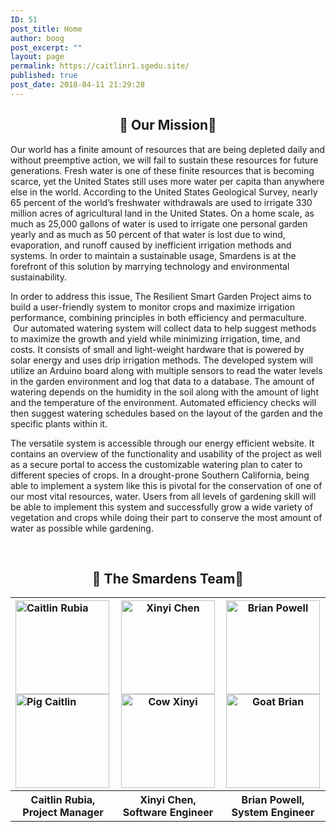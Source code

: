 ```yaml
---
ID: 51
post_title: Home
author: boog
post_excerpt: ""
layout: page
permalink: https://caitlinr1.sgedu.site/
published: true
post_date: 2018-04-11 21:29:28
---
```

<h2 style="text-align: center;">🌱 Our Mission🌱</h2>
Our world has a finite amount of resources that are being depleted daily and without preemptive action, we will fail to sustain these resources for future generations. Fresh water is one of these finite resources that is becoming scarce, yet the United States still uses more water per capita than anywhere else in the world. According to the United States Geological Survey, nearly 65 percent of the world’s freshwater withdrawals are used to irrigate 330 million acres of agricultural land in the United States. On a home scale, as much as 25,000 gallons of water is used to irrigate one personal garden yearly and as much as 50 percent of that water is lost due to wind, evaporation, and runoff caused by inefficient irrigation methods and systems. In order to maintain a sustainable usage, Smardens is at the forefront of this solution by marrying technology and environmental sustainability.

In order to address this issue, The Resilient Smart Garden Project aims to build a user-friendly system to monitor crops and maximize irrigation performance, combining principles in both efficiency and permaculture.  Our automated watering system will collect data to help suggest methods to maximize the growth and yield while minimizing irrigation, time, and costs. It consists of small and light-weight hardware that is powered by solar energy and uses drip irrigation methods. The developed system will utilize an Arduino board along with multiple sensors to read the water levels in the garden environment and log that data to a database. The amount of watering depends on the humidity in the soil along with the amount of light and the temperature of the environment. Automated efficiency checks will then suggest watering schedules based on the layout of the garden and the specific plants within it.

The versatile system is accessible through our energy efficient website. It contains an overview of the functionality and usability of the project as well as a secure portal to access the customizable watering plan to cater to different species of crops. In a drought-prone Southern California, being able to implement a system like this is pivotal for the conservation of one of our most vital resources, water. Users from all levels of gardening skill will be able to implement this system and successfully grow a wide variety of vegetation and crops while doing their part to conserve the most amount of water as possible while gardening.


&nbsp;
<h2 style="text-align: center;">🌱 The Smardens Team🌱</h2>
<table style="width:100%" align="center">
<tr>
<th>
<div id="cf" style="text-align: left;"><img class="bottom aligncenter" src="https://caitlinr1.sgedu.site/wp-content/uploads/2018/05/152563948386330786-1-150x150.gif" alt="Caitlin Rubia" width="150" height="150" /><img class="top aligncenter" src="https://caitlinr1.sgedu.site/wp-content/uploads/2018/05/152563948386330786-3-150x150.gif" alt="Pig Caitlin" width="150" height="150" /></div>
</th>
<th>
<div id="cf"><img class="bottom aligncenter" src="https://caitlinr1.sgedu.site/wp-content/uploads/2018/05/152563948386330786-150x150.gif" alt="Xinyi Chen" width="150" height="150" /><img class="top aligncenter" src="https://caitlinr1.sgedu.site/wp-content/uploads/2018/05/152563948386330786-4-150x150.gif" alt="Cow Xinyi" width="150" height="150" /></div>
</th>
<th>
<div id="cf"><img class="bottom aligncenter" src="https://caitlinr1.sgedu.site/wp-content/uploads/2018/05/152563948386330786-5-150x150.gif" alt="Brian Powell" width="150" height="150" /><img class="top aligncenter" src="https://caitlinr1.sgedu.site/wp-content/uploads/2018/05/152563948386330786-2-150x150.gif" alt="Goat Brian" width="150" height="150" /></div>
</th>
</tr>
<tr>
<th>
Caitlin Rubia, Project Manager
</th>
<th>
Xinyi Chen, Software Engineer
</th>
<th>
Brian Powell, System Engineer
</th>
</tr>
</table>